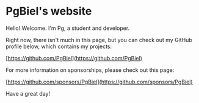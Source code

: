 # PgBiel's website

Hello! Welcome. I'm Pg, a student and developer.

Right now, there isn't much in this page, but you can check out my GitHub profile below, which contains my projects:

[https://github.com/PgBiel](https://github.com/PgBiel)

For more information on sponsorships, please check out this page:

[https://github.com/sponsors/PgBiel](https://github.com/sponsors/PgBiel)

Have a great day!
